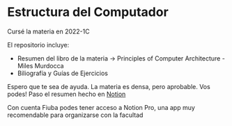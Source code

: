 # Estructura del Computador

Cursé la materia en 2022-1C

El repositorio incluye:
* Resumen del libro de la materia -> Principles of Computer Architecture - Miles Murdocca
* Biliografía y Guías de Ejercicios

Espero que te sea de ayuda. La materia es densa, pero aprobable. Vos podes! 
Paso el resumen hecho en [Notion](https://tide-lantern-9ea.notion.site/ESTRUCTURA-DEL-COMPUTADOR-66-70-dbabaea07fed42e29d37cbd0c626a455)

Con cuenta Fiuba podes tener acceso a Notion Pro, una app muy recomendable para organizarse con la facultad
